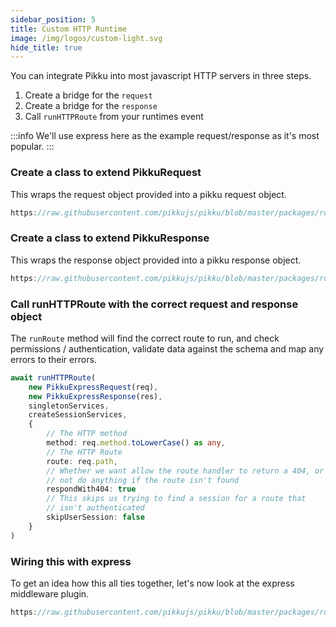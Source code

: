 ```yaml
---
sidebar_position: 5
title: Custom HTTP Runtime
image: /img/logos/custom-light.svg
hide_title: true
---
```


<DocHeaderHero title={frontMatter.title} image={frontMatter.image} />

You can integrate Pikku into most javascript HTTP servers in three steps.

1) Create a bridge for the `request`
2) Create a bridge for the `response`
3) Call `runHTTPRoute` from your runtimes event

:::info
We'll use express here as the example request/response as it's most popular.
:::

### Create a class to extend PikkuRequest

This wraps the request object provided into a pikku request object.

```typescript reference title="Pikku Express Request"
https://raw.githubusercontent.com/pikkujs/pikku/blob/master/packages/runtimes/express-middleware/src/pikku-express-request.ts
```

### Create a class to extend PikkuResponse

This wraps the response object provided into a pikku response object.

```typescript reference title="Pikku Express Response"
https://raw.githubusercontent.com/pikkujs/pikku/blob/master/packages/runtimes/express-middleware/src/pikku-express-response.ts
```

### Call runHTTPRoute with the correct request and response object

The `runRoute` method will find the correct route to run, and check permissions / authentication, validate data against the schema and map any errors to their errors.

```typescript title="Pikku Middleware"
await runHTTPRoute(
    new PikkuExpressRequest(req),
    new PikkuExpressResponse(res),
    singletonServices,
    createSessionServices,
    {
        // The HTTP method
        method: req.method.toLowerCase() as any,
        // The HTTP Route
        route: req.path,
        // Whether we want allow the route handler to return a 404, or 
        // not do anything if the route isn't found
        respondWith404: true
        // This skips us trying to find a session for a route that 
        // isn't authenticated
        skipUserSession: false
    }
)
```

### Wiring this with express

To get an idea how this all ties together, let's now look at the express middleware plugin.

```typescript reference title="Pikku Express Middleware"
https://raw.githubusercontent.com/pikkujs/pikku/blob/master/packages/runtimes/express-middleware/src/pikku-express-middleware.ts
```